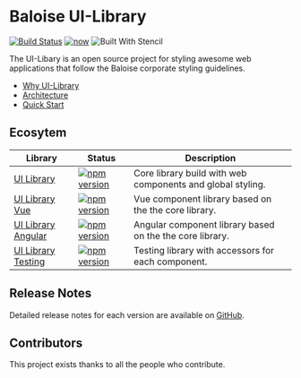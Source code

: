 # Baloise UI-Library

[![Build Status](https://travis-ci.org/baloise/ui-library.svg?branch=master)](https://travis-ci.org/baloise/ui-library)
[![now](https://badgen.net/badge/icon/now?icon=now&label)](https://baloise-ui-library.now.sh)
![Built With Stencil](https://img.shields.io/badge/-Built%20With%20Stencil-16161d.svg?logo=data%3Aimage%2Fsvg%2Bxml%3Bbase64%2CPD94bWwgdmVyc2lvbj0iMS4wIiBlbmNvZGluZz0idXRmLTgiPz4KPCEtLSBHZW5lcmF0b3I6IEFkb2JlIElsbHVzdHJhdG9yIDE5LjIuMSwgU1ZHIEV4cG9ydCBQbHVnLUluIC4gU1ZHIFZlcnNpb246IDYuMDAgQnVpbGQgMCkgIC0tPgo8c3ZnIHZlcnNpb249IjEuMSIgaWQ9IkxheWVyXzEiIHhtbG5zPSJodHRwOi8vd3d3LnczLm9yZy8yMDAwL3N2ZyIgeG1sbnM6eGxpbms9Imh0dHA6Ly93d3cudzMub3JnLzE5OTkveGxpbmsiIHg9IjBweCIgeT0iMHB4IgoJIHZpZXdCb3g9IjAgMCA1MTIgNTEyIiBzdHlsZT0iZW5hYmxlLWJhY2tncm91bmQ6bmV3IDAgMCA1MTIgNTEyOyIgeG1sOnNwYWNlPSJwcmVzZXJ2ZSI%2BCjxzdHlsZSB0eXBlPSJ0ZXh0L2NzcyI%2BCgkuc3Qwe2ZpbGw6I0ZGRkZGRjt9Cjwvc3R5bGU%2BCjxwYXRoIGNsYXNzPSJzdDAiIGQ9Ik00MjQuNywzNzMuOWMwLDM3LjYtNTUuMSw2OC42LTkyLjcsNjguNkgxODAuNGMtMzcuOSwwLTkyLjctMzAuNy05Mi43LTY4LjZ2LTMuNmgzMzYuOVYzNzMuOXoiLz4KPHBhdGggY2xhc3M9InN0MCIgZD0iTTQyNC43LDI5Mi4xSDE4MC40Yy0zNy42LDAtOTIuNy0zMS05Mi43LTY4LjZ2LTMuNkgzMzJjMzcuNiwwLDkyLjcsMzEsOTIuNyw2OC42VjI5Mi4xeiIvPgo8cGF0aCBjbGFzcz0ic3QwIiBkPSJNNDI0LjcsMTQxLjdIODcuN3YtMy42YzAtMzcuNiw1NC44LTY4LjYsOTIuNy02OC42SDMzMmMzNy45LDAsOTIuNywzMC43LDkyLjcsNjguNlYxNDEuN3oiLz4KPC9zdmc%2BCg%3D%3D&colorA=16161d&style=flat-square)

The UI-Libary is an open source project for styling awesome web applications that follow the Baloise corporate styling guidelines.

- [Why UI-Library](docs/introduction/why.md)
- [Architecture](docs/introduction/architecture.md)
- [Quick Start](docs/introduction/quick-start.md)

## Ecosytem

| Library                                             | Status                                                                                                                                             | Description                                                |
| --------------------------------------------------- | -------------------------------------------------------------------------------------------------------------------------------------------------- | ---------------------------------------------------------- |
| [UI Library](introduction/quick-start)              | [![npm version](https://badge.fury.io/js/%40baloise%2Fui-library-next.svg)](https://badge.fury.io/js/%40baloise%2Fui-library-next)                 | Core library build with web components and global styling. |
| [UI Library Vue](introduction/quick-start?id=vuejs) | [![npm version](https://badge.fury.io/js/%40baloise%2Fui-library-next-vue.svg)](https://badge.fury.io/js/%40baloise%2Fui-library-next-vue)         | Vue component library based on the the core library.       |
| [UI Library Angular](introduction/quick-start?id=angular) | [![npm version](https://badge.fury.io/js/%40baloise%2Fui-library-next-angular.svg)](https://badge.fury.io/js/%40baloise%2Fui-library-next-angular)         | Angular component library based on the the core library.       |
| [UI Library Testing](testing/installation)          | [![npm version](https://badge.fury.io/js/%40baloise%2Fui-library-next-testing.svg)](https://badge.fury.io/js/%40baloise%2Fui-library-next-testing) | Testing library with accessors for each component.         |

## Release Notes

Detailed release notes for each version are available on [GitHub](https://github.com/baloise/ui-library/releases).

## Contributors

This project exists thanks to all the people who contribute.

<section class="bal-app">
    <div id="docs-contributors" class="docs-contributors"></div>
</section>

<script type="text/javascript">
    var today = new Date();
    var y = today.getFullYear();
    var m = today.getMonth();
    var d = today.getDate();
    var dateString = "" + d + "." + m + "." + y;
    var storageKey = "bal-ui-library";
    var jsonString = localStorage.getItem(storageKey);

    function render(html) {
        document.getElementById("docs-contributors").innerHTML = html
    }
    
    function loadContributors() {
        var url = "https://api.github.com/repos/baloise/ui-library/contributors";
        var xhttp = new XMLHttpRequest();
        xhttp.onreadystatechange = function() {
            if (this.readyState == 4 && this.status == 200) {
                var contributors = JSON.parse(xhttp.responseText)
                    .filter(function (c) {
                        return c.type === "User";
                    })
                    .map(function (c) {
                        var image = "<a href=\"" + c.html_url + "\" target=\"_blank\">"
                            + "<figure class=\"image is-64x64 has-tooltip\" data-tooltip=\"" + c.login + "\">"
                            + "<img class=\"is-rounded\" src=\""
                            + c.avatar_url 
                            + "\" alt=\""
                            + c.login 
                            + "\"></figure></a>";
                        return "<div class=\"docs-contributor\">" + image + "</div>";
                    }).join("");
    
                localStorage.setItem(storageKey, JSON.stringify({ date: dateString, html: contributors }))
                render(contributors)
            } else {
                render("")
            }
        };
        xhttp.open("GET", url, true);
        xhttp.send();
    }

    if(jsonString) {
        var data = JSON.parse(jsonString);
        if(data.date === dateString) {
            render(data.html)
        } else {
            loadContributors();
        }
    } else {
        loadContributors();
    }

</script>
